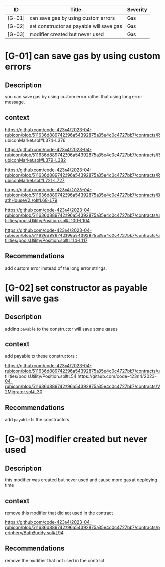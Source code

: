 | ID     | Title                                    | Severity |
| ------ | ---------------------------------------- | -------- |
| [G-01] | can save gas by using custom errors      | Gas      |
| [G-02] | set constructor as payable will save gas | Gas      |
| [G-03] | modifier created but never used          | Gas      |

# [G-01] can save gas by using custom errors

## Description

you can save gas by using custom error rather that using long error message.

## context

https://github.com/code-423n4/2023-04-rubicon/blob/511636d889742296a54392875a35e4c0c4727bb7/contracts/RubiconMarket.sol#L374-L376

https://github.com/code-423n4/2023-04-rubicon/blob/511636d889742296a54392875a35e4c0c4727bb7/contracts/RubiconMarket.sol#L379-L382

https://github.com/code-423n4/2023-04-rubicon/blob/511636d889742296a54392875a35e4c0c4727bb7/contracts/RubiconMarket.sol#L721-L727

https://github.com/code-423n4/2023-04-rubicon/blob/511636d889742296a54392875a35e4c0c4727bb7/contracts/BathHouseV2.sol#L68-L79

https://github.com/code-423n4/2023-04-rubicon/blob/511636d889742296a54392875a35e4c0c4727bb7/contracts/utilities/poolsUtility/Position.sol#L100-L104

https://github.com/code-423n4/2023-04-rubicon/blob/511636d889742296a54392875a35e4c0c4727bb7/contracts/utilities/poolsUtility/Position.sol#L114-L117

## Recommendations

add custom error instead of the long error strings.

# [G-02] set constructor as payable will save gas

## Description

adding `payable` to the constructor will save some gases

## context

add payable to these constructors :

https://github.com/code-423n4/2023-04-rubicon/blob/511636d889742296a54392875a35e4c0c4727bb7/contracts/utilities/poolsUtility/Position.sol#L54
https://github.com/code-423n4/2023-04-rubicon/blob/511636d889742296a54392875a35e4c0c4727bb7/contracts/V2Migrator.sol#L30

## Recommendations

add `payable` to the constructors

# [G-03] modifier created but never used

## Description

this modifier was created but never used and cause more gas at deploying time

## context

remove this modifier that did not used in the contract

https://github.com/code-423n4/2023-04-rubicon/blob/511636d889742296a54392875a35e4c0c4727bb7/contracts/periphery/BathBuddy.sol#L94

## Recommendations

remove the modifier that not used in the contract
